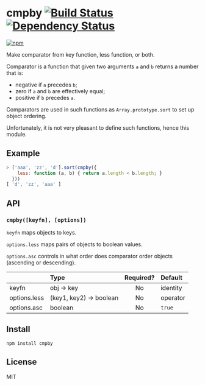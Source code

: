 # cmpby [![Build Status][travis-badge]][travis] [![Dependency Status][david-badge]][david]

[![npm](https://nodei.co/npm/cmpby.png)](https://nodei.co/npm/cmpby/)

[travis]: https://travis-ci.org/eush77/cmpby
[travis-badge]: https://travis-ci.org/eush77/cmpby.svg
[david]: https://david-dm.org/eush77/cmpby
[david-badge]: https://david-dm.org/eush77/cmpby.png

Make comparator from key function, less function, or both.

Comparator is a function that given two arguments `a` and `b` returns a number that is:
  - negative if `a` precedes `b`;
  - zero if `a` and `b` are effectively equal;
  - positive if `b` precedes `a`.

Comparators are used in such functions as `Array.prototype.sort` to set up object ordering.

Unfortunately, it is not very pleasant to define such functions, hence this module.

## Example

```js
> ['aaa', 'zz', 'd'].sort(cmpby({
    less: function (a, b) { return a.length < b.length; }
  }))
[ 'd', 'zz', 'aaa' ]
```

## API

### `cmpby([keyfn], [options])`

`keyfn` maps objects to keys.

`options.less` maps pairs of objects to boolean values.

`options.asc` controls in what order does comparator order objects (ascending or descending).

|              | Type                    | Required? | Default    |
| :----------- | :---------------------- | :-------: | :--------- |
| keyfn        | obj -> key              | No        | identity   |
| options.less | (key1, key2) -> boolean | No        | operator   |
| options.asc  | boolean                 | No        | `true`     |

## Install

```shell
npm install cmpby
```

## License

MIT
